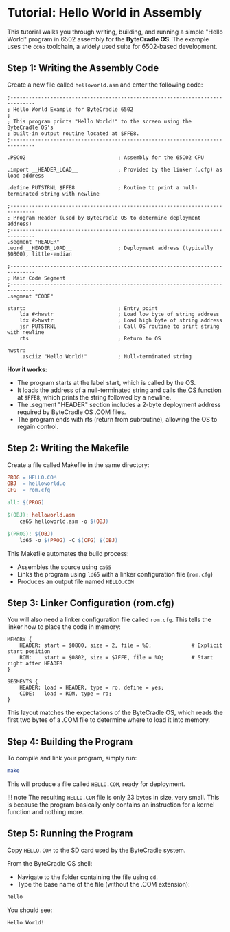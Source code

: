 # Tutorial: Hello World in Assembly

This tutorial walks you through writing, building, and running a simple "Hello
World" program in 6502 assembly for the **ByteCradle OS**. The example uses the
`cc65` toolchain, a widely used suite for 6502-based development.

## Step 1: Writing the Assembly Code

Create a new file called `helloworld.asm` and enter the following code:

```assembly
;------------------------------------------------------------------------------
; Hello World Example for ByteCradle 6502
;
; This program prints "Hello World!" to the screen using the ByteCradle OS's
; built-in output routine located at $FFE8.
;------------------------------------------------------------------------------

.PSC02                              ; Assembly for the 65C02 CPU

.import __HEADER_LOAD__             ; Provided by the linker (.cfg) as load address

.define PUTSTRNL $FFE8              ; Routine to print a null-terminated string with newline

;------------------------------------------------------------------------------
; Program Header (used by ByteCradle OS to determine deployment address)
;------------------------------------------------------------------------------
.segment "HEADER"
.word __HEADER_LOAD__               ; Deployment address (typically $0800), little-endian

;------------------------------------------------------------------------------
; Main Code Segment
;------------------------------------------------------------------------------
.segment "CODE"

start:                              ; Entry point
    lda #<hwstr                     ; Load low byte of string address
    ldx #>hwstr                     ; Load high byte of string address
    jsr PUTSTRNL                    ; Call OS routine to print string with newline
    rts                             ; Return to OS

hwstr:
    .asciiz "Hello World!"          ; Null-terminated string
```

**How it works:**

* The program starts at the label start, which is called by the OS.
* It loads the address of a null-terminated string and calls 
  [the OS function](../software/kernel-functions.md) at
  `$FFE8`, which prints the string followed by a newline.
* The .segment "HEADER" section includes a 2-byte deployment address required by
  ByteCradle OS .COM files.
* The program ends with rts (return from subroutine), allowing the OS to regain
  control.

## Step 2: Writing the Makefile

Create a file called Makefile in the same directory:

```makefile
PROG = HELLO.COM
OBJ  = helloworld.o
CFG  = rom.cfg

all: $(PROG)

$(OBJ): helloworld.asm
	ca65 helloworld.asm -o $(OBJ)

$(PROG): $(OBJ)
	ld65 -o $(PROG) -C $(CFG) $(OBJ)
```    

This Makefile automates the build process:

* Assembles the source using `ca65`
* Links the program using `ld65` with a linker configuration file (`rom.cfg`)
* Produces an output file named `HELLO.COM`

## Step 3: Linker Configuration (rom.cfg)

You will also need a linker configuration file called `rom.cfg`. This tells the
linker how to place the code in memory:

```
MEMORY {
    HEADER: start = $0800, size = 2, file = %O;             # Explicit start position
    ROM:    start = $0802, size = $7FFE, file = %O;         # Start right after HEADER
}

SEGMENTS {
    HEADER: load = HEADER, type = ro, define = yes;
    CODE:   load = ROM, type = ro;
}
```

This layout matches the expectations of the ByteCradle OS, which reads the first
two bytes of a .COM file to determine where to load it into memory.

## Step 4: Building the Program

To compile and link your program, simply run:

```bash
make
```

This will produce a file called `HELLO.COM`, ready for deployment.

!!! note
    The resulting `HELLO.COM` file is only 23 bytes in size, very small. This
    is because the program basically only contains an instruction for a kernel
    function and nothing more.

## Step 5: Running the Program

Copy `HELLO.COM` to the SD card used by the ByteCradle system.

From the ByteCradle OS shell:

* Navigate to the folder containing the file using `cd`.
* Type the base name of the file (without the .COM extension):

```bash
hello
```

You should see:

```
Hello World!
```